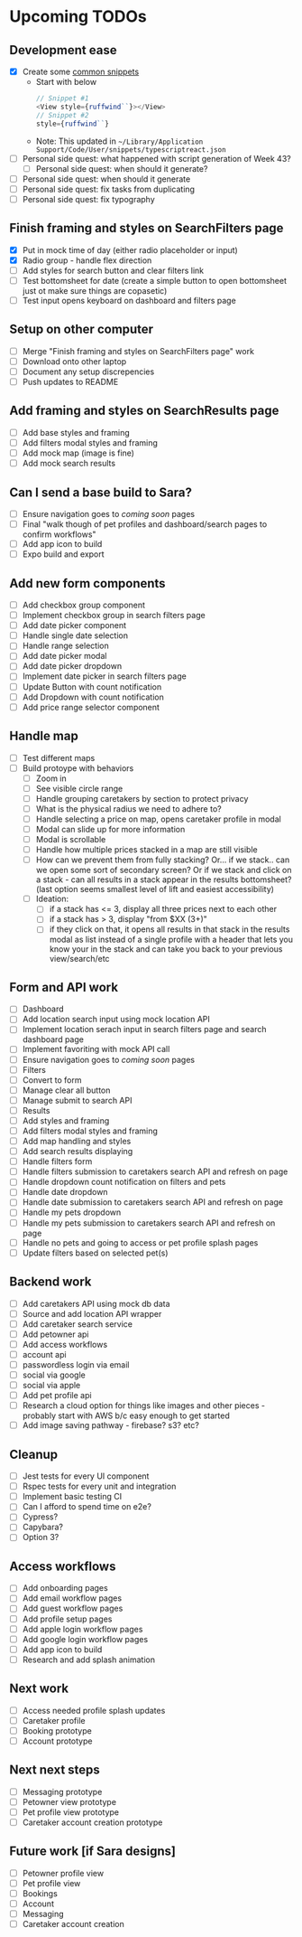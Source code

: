 # Upcoming TODOs

## Development ease

- [X] Create some [common snippets](https://code.visualstudio.com/docs/editor/userdefinedsnippets#_create-your-own-snippets)
  - Start with below
    ```javascript
    // Snippet #1
    <View style={ruffwind``}></View>
    // Snippet #2
    style={ruffwind``}
    ```
  - Note: This updated in `~/Library/Application Support/Code/User/snippets/typescriptreact.json`
- [ ] Personal side quest: what happened with script generation of Week 43?
  - [ ] Personal side quest: when should it generate?
- [ ] Personal side quest: when should it generate
- [ ] Personal side quest: fix tasks from duplicating
- [ ] Personal side quest: fix typography

## Finish framing and styles on SearchFilters page

- [x] Put in mock time of day (either radio placeholder or input)
- [x] Radio group - handle flex direction
- [ ] Add styles for search button and clear filters link
- [ ] Test bottomsheet for date (create a simple button to open bottomsheet just ot make sure things are copasetic)
- [ ] Test input opens keyboard on dashboard and filters page

## Setup on other computer

- [ ] Merge "Finish framing and styles on SearchFilters page" work
- [ ] Download onto other laptop
- [ ] Document any setup discrepencies
- [ ] Push updates to README

## Add framing and styles on SearchResults page

- [ ] Add base styles and framing
- [ ] Add filters modal styles and framing
- [ ] Add mock map (image is fine)
- [ ] Add mock search results

## Can I send a base build to Sara?

- [ ] Ensure navigation goes to _coming soon_ pages
- [ ] Final "walk though of pet profiles and dashboard/search pages to confirm workflows"
- [ ] Add app icon to build
- [ ] Expo build and export

## Add new form components

- [ ] Add checkbox group component
- [ ] Implement checkbox group in search filters page
- [ ] Add date picker component
- [ ] Handle single date selection
- [ ] Handle range selection
- [ ] Add date picker modal
- [ ] Add date picker dropdown
- [ ] Implement date picker in search filters page
- [ ] Update Button with count notification
- [ ] Add Dropdown with count notification
- [ ] Add price range selector component

## Handle map

- [ ] Test different maps
- [ ] Build protoype with behaviors
  - [ ] Zoom in
  - [ ] See visible circle range
  - [ ] Handle grouping caretakers by section to protect privacy
  - [ ] What is the physical radius we need to adhere to?
  - [ ] Handle selecting a price on map, opens caretaker profile in modal
  - [ ] Modal can slide up for more information
  - [ ] Modal is scrollable
  - [ ] Handle how multiple prices stacked in a map are still visible
  - [ ] How can we prevent them from fully stacking? Or... if we stack.. can we open some sort of secondary screen? Or if we stack and click on a stack - can all results in a stack appear in the results bottomsheet? (last option seems smallest level of lift and easiest accessibility)
  - [ ] Ideation:
    - [ ] if a stack has <= 3, display all three prices next to each other
    - [ ] if a stack has > 3, display "from $XX (3+)"
    - [ ] if they click on that, it opens all results in that stack in the results modal as list instead of a single profile with a header that lets you know your in the stack and can take you back to your previous view/search/etc

## Form and API work

- [ ] Dashboard
- [ ] Add location search input using mock location API
- [ ] Implement location serach input in search filters page and search dashboard page
- [ ] Implement favoriting with mock API call
- [ ] Ensure navigation goes to _coming soon_ pages
- [ ] Filters
- [ ] Convert to form
- [ ] Manage clear all button
- [ ] Manage submit to search API
- [ ] Results
- [ ] Add styles and framing
- [ ] Add filters modal styles and framing
- [ ] Add map handling and styles
- [ ] Add search results displaying
- [ ] Handle filters form
- [ ] Handle filters submission to caretakers search API and refresh on page
- [ ] Handle dropdown count notification on filters and pets
- [ ] Handle date dropdown
- [ ] Handle date submission to caretakers search API and refresh on page
- [ ] Handle my pets dropdown
- [ ] Handle my pets submission to caretakers search API and refresh on page
- [ ] Handle no pets and going to access or pet profile splash pages
- [ ] Update filters based on selected pet(s)

## Backend work

- [ ] Add caretakers API using mock db data
- [ ] Source and add location API wrapper
- [ ] Add caretaker search service
- [ ] Add petowner api
- [ ] Add access workflows
- [ ] account api
- [ ] passwordless login via email
- [ ] social via google
- [ ] social via apple
- [ ] Add pet profile api
- [ ] Research a cloud option for things like images and other pieces - probably start with AWS b/c easy enough to get started
- [ ] Add image saving pathway - firebase? s3? etc?

## Cleanup

- [ ] Jest tests for every UI component
- [ ] Rspec tests for every unit and integration
- [ ] Implement basic testing CI
- [ ] Can I afford to spend time on e2e?
- [ ] Cypress?
- [ ] Capybara?
- [ ] Option 3?

## Access workflows

- [ ] Add onboarding pages
- [ ] Add email workflow pages
- [ ] Add guest workflow pages
- [ ] Add profile setup pages
- [ ] Add apple login workflow pages
- [ ] Add google login workflow pages
- [ ] Add app icon to build
- [ ] Research and add splash animation

## Next work

- [ ] Access needed profile splash updates
- [ ] Caretaker profile
- [ ] Booking prototype
- [ ] Account prototype

## Next next steps

- [ ] Messaging prototype
- [ ] Petowner view prototype
- [ ] Pet profile view prototype
- [ ] Caretaker account creation prototype

## Future work [if Sara designs]

- [ ] Petowner profile view
- [ ] Pet profile view
- [ ] Bookings
- [ ] Account
- [ ] Messaging
- [ ] Caretaker account creation
